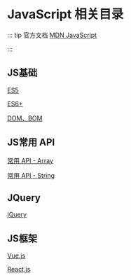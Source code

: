 # JavaScript 相关目录

::: tip 官方文档
[MDN JavaScript](https://developer.mozilla.org/zh-CN/docs/Web/JavaScript)

:::

## JS基础

[ES5]()

[ES6+](./ES6+/)

[DOM、BOM]()

## JS常用 API

[常用 API - Array](./APIs/API-Array.md)

[常用 API - String](./APIs/API-String.md)

## JQuery
[jQuery]()

## JS框架

[Vue.js](../Vue/README.md)

[React.js](../React/README.md)

